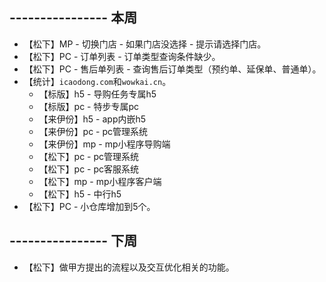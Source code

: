 ## ---------------- 本周
* 【松下】MP - 切换门店 - 如果门店没选择 - 提示请选择门店。
* 【松下】PC - 订单列表 - 订单类型查询条件缺少。
* 【松下】PC - 售后单列表 - 查询售后订单类型（预约单、延保单、普通单）。
* 【统计】`icaodong.com`和`wowkai.cn`。
  - 【标版】h5 - 导购任务专属h5
  - 【标版】pc - 特步专属pc
  - 【来伊份】h5 - app内嵌h5
  - 【来伊份】pc - pc管理系统
  - 【来伊份】mp - mp小程序导购端
  - 【松下】pc - pc管理系统
  - 【松下】pc - pc客服系统
  - 【松下】mp - mp小程序客户端
  - 【松下】h5 - 中行h5
* 【松下】PC - 小仓库增加到5个。

## ---------------- 下周
* 【松下】做甲方提出的流程以及交互优化相关的功能。
